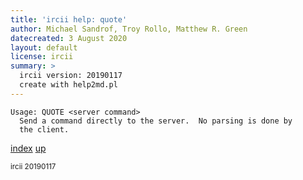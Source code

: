 ```yaml
---
title: 'ircii help: quote'
author: Michael Sandrof, Troy Rollo, Matthew R. Green
datecreated: 3 August 2020
layout: default
license: ircii
summary: >
  ircii version: 20190117
  create with help2md.pl
---
```

```
Usage: QUOTE <server command>
  Send a command directly to the server.  No parsing is done by
  the client.
```

[index](index.html)
[up](..)

<small> ircii 20190117 </small>
